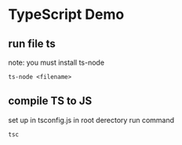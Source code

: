 # TypeScript Demo
## run file ts
note: you must install ts-node
```
ts-node <filename>
```
## compile TS to JS
set up in tsconfig.js
in root derectory run command
```
tsc
```